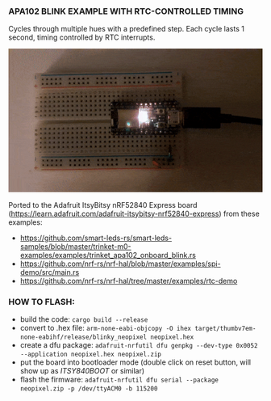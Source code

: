 ### APA102 BLINK EXAMPLE WITH RTC-CONTROLLED TIMING

Cycles through multiple hues with a predefined step. Each cycle lasts 1 second, timing controlled by RTC interrupts.

![ItsyBitsy Neopixel](neopixel.gif)

Ported to the Adafruit ItsyBitsy nRF52840 Express board (https://learn.adafruit.com/adafruit-itsybitsy-nrf52840-express) from these examples:
* https://github.com/smart-leds-rs/smart-leds-samples/blob/master/trinket-m0-examples/examples/trinket_apa102_onboard_blink.rs
* https://github.com/nrf-rs/nrf-hal/blob/master/examples/spi-demo/src/main.rs
* https://github.com/nrf-rs/nrf-hal/tree/master/examples/rtc-demo

### HOW TO FLASH:

* build the code: ```cargo build --release```
* convert to .hex file: ```arm-none-eabi-objcopy -O ihex target/thumbv7em-none-eabihf/release/blinky_neopixel neopixel.hex```
* create a dfu package: ```adafruit-nrfutil dfu genpkg --dev-type 0x0052 --application neopixel.hex neopixel.zip```
* put the board into bootloader mode (double click on reset button, will show up as _ITSY840BOOT_ or similar)
* flash the firmware: ```adafruit-nrfutil dfu serial --package neopixel.zip -p /dev/ttyACM0 -b 115200```

